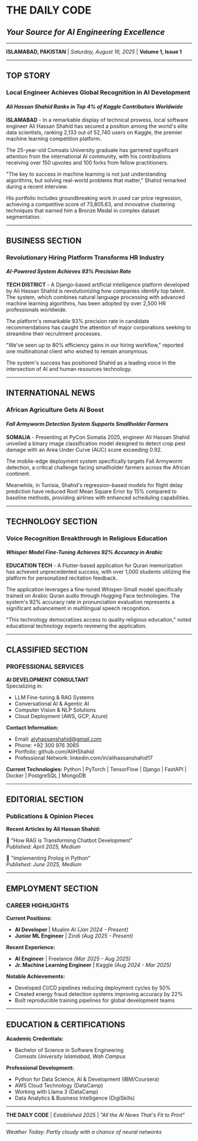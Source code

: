 # THE DAILY CODE
## *Your Source for AI Engineering Excellence*

---

**ISLAMABAD, PAKISTAN** | *Saturday, August 16, 2025* | **Volume 1, Issue 1**

---

## TOP STORY

### Local Engineer Achieves Global Recognition in AI Development
#### *Ali Hassan Shahid Ranks in Top 4% of Kaggle Contributors Worldwide*

**ISLAMABAD** - In a remarkable display of technical prowess, local software engineer Ali Hassan Shahid has secured a position among the world's elite data scientists, ranking 2,133 out of 52,740 users on Kaggle, the premier machine learning competition platform.

The 25-year-old Comsats University graduate has garnered significant attention from the international AI community, with his contributions receiving over 150 upvotes and 100 forks from fellow practitioners.

"The key to success in machine learning is not just understanding algorithms, but solving real-world problems that matter," Shahid remarked during a recent interview.

His portfolio includes groundbreaking work in used car price regression, achieving a competitive score of 73,805.63, and innovative clustering techniques that earned him a Bronze Medal in complex dataset segmentation.

---

## BUSINESS SECTION

### Revolutionary Hiring Platform Transforms HR Industry
#### *AI-Powered System Achieves 93% Precision Rate*

**TECH DISTRICT** - A Django-based artificial intelligence platform developed by Ali Hassan Shahid is revolutionizing how companies identify top talent. The system, which combines natural language processing with advanced machine learning algorithms, has been adopted by over 2,500 HR professionals worldwide.

The platform's remarkable 93% precision rate in candidate recommendations has caught the attention of major corporations seeking to streamline their recruitment processes.

"We've seen up to 80% efficiency gains in our hiring workflow," reported one multinational client who wished to remain anonymous.

The system's success has positioned Shahid as a leading voice in the intersection of AI and human resources technology.

---

## INTERNATIONAL NEWS

### African Agriculture Gets AI Boost
#### *Fall Armyworm Detection System Supports Smallholder Farmers*

**SOMALIA** - Presenting at PyCon Somalia 2025, engineer Ali Hassan Shahid unveiled a binary image classification model designed to detect crop pest damage with an Area Under Curve (AUC) score exceeding 0.92.

The mobile-edge deployment system specifically targets Fall Armyworm detection, a critical challenge facing smallholder farmers across the African continent.

Meanwhile, in Tunisia, Shahid's regression-based models for flight delay prediction have reduced Root Mean Square Error by 15% compared to baseline methods, providing airlines with enhanced scheduling capabilities.

---

## TECHNOLOGY SECTION

### Voice Recognition Breakthrough in Religious Education
#### *Whisper Model Fine-Tuning Achieves 92% Accuracy in Arabic*

**EDUCATION TECH** - A Flutter-based application for Quran memorization has achieved unprecedented success, with over 1,000 students utilizing the platform for personalized recitation feedback.

The application leverages a fine-tuned Whisper-Small model specifically trained on Arabic Quran audio through Hugging Face technologies. The system's 92% accuracy rate in pronunciation evaluation represents a significant advancement in multilingual speech recognition.

"This technology democratizes access to quality religious education," noted educational technology experts reviewing the application.

---

## CLASSIFIED SECTION

### PROFESSIONAL SERVICES

**AI DEVELOPMENT CONSULTANT**  
Specializing in:
- LLM Fine-tuning & RAG Systems
- Conversational AI & Agentic AI
- Computer Vision & NLP Solutions
- Cloud Deployment (AWS, GCP, Azure)

**Contact Information:**
- Email: alyhassanshahid@gmail.com  
- Phone: +92 300 976 3065
- Portfolio: github.com/AliHShahid
- Professional Network: linkedin.com/in/alihassanshahid17

**Current Technologies:**
Python | PyTorch | TensorFlow | Django | FastAPI | Docker | PostgreSQL | MongoDB

---

## EDITORIAL SECTION

### Publications & Opinion Pieces

**Recent Articles by Ali Hassan Shahid:**

📰 "How RAG is Transforming Chatbot Development"  
*Published: April 2025, Medium*

📰 "Implementing Prolog in Python"  
*Published: June 2025, Medium*

---

## EMPLOYMENT SECTION

### CAREER HIGHLIGHTS

**Current Positions:**
- **AI Developer** | Mualim AI *(Jan 2024 - Present)*
- **Junior ML Engineer** | Zindi *(Aug 2025 - Present)*

**Recent Experience:**
- **AI Engineer** | Freelance *(Mar 2025 - Aug 2025)*
- **Jr. Machine Learning Engineer** | Kaggle *(Aug 2024 - Mar 2025)*

**Notable Achievements:**
- Developed CI/CD pipelines reducing deployment cycles by 50%
- Created energy fraud detection systems improving accuracy by 22%
- Built reproducible training pipelines for global development teams

---

## EDUCATION & CERTIFICATIONS

**Academic Credentials:**
- Bachelor of Science in Software Engineering  
  *Comsats University Islamabad, Wah Campus*

**Professional Development:**
- Python for Data Science, AI & Development (IBM/Coursera)
- AWS Cloud Technology (DataCamp)
- Working with Llama 3 (DataCamp)
- Data Analytics & Business Intelligence (DigiSkills)

---

**THE DAILY CODE** | *Established 2025* | *"All the AI News That's Fit to Print"*

---

*Weather Today: Partly cloudy with a chance of neural networks*
